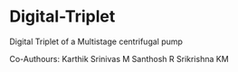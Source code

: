 # Digital-Triplet

Digital Triplet of a Multistage centrifugal pump

Co-Authours: Karthik Srinivas M
             Santhosh R
             Srikrishna KM

